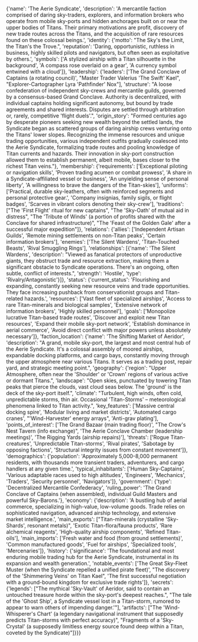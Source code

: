 {'name': 'The Aerie Syndicate', 'description': 'A mercantile faction comprised of daring sky-traders, explorers, and information brokers who operate from mobile sky-ports and hidden anchorages built on or near the upper bodies of Titans. Their primary motivations are profit, discovery of new trade routes across the Titans, and the acquisition of rare resources found on these colossal beings.', 'identity': {'motto': "The Sky's the Limit, the Titan's the Trove.", 'reputation': 'Daring, opportunistic, ruthless in business, highly skilled pilots and navigators, but often seen as exploitative by others.', 'symbols': ['A stylized airship with a Titan silhouette in the background', 'A compass rose overlaid on a gear', 'A currency symbol entwined with a cloud']}, 'leadership': {'leaders': ['The Grand Conclave of Captains (a rotating council)', "Master Trader Valerius 'The Swift' Kael", "Explorer-Cartographer Lyra 'Pathfinder' Nox"], 'structure': "A loose confederation of independent sky-crews and mercantile guilds, governed by a consensus-based Grand Conclave. Authority is decentralized, with individual captains holding significant autonomy, but bound by trade agreements and shared interests. Disputes are settled through arbitration or, rarely, competitive 'flight duels'.", 'origin_story': "Formed centuries ago by desperate pioneers seeking new wealth beyond the settled lands, the Syndicate began as scattered groups of daring airship crews venturing onto the Titans' lower slopes. Recognizing the immense resources and unique trading opportunities, various independent outfits gradually coalesced into the Aerie Syndicate, formalizing trade routes and pooling knowledge of Titan currents and hazards. Their innovation in sky-port construction allowed them to establish permanent, albeit mobile, bases closer to the richest Titan veins."}, 'membership': {'requirements': ['Exceptional piloting or navigation skills', 'Proven trading acumen or combat prowess', 'A share in a Syndicate-affiliated vessel or business', 'An unyielding sense of personal liberty', 'A willingness to brave the dangers of the Titan-skies'], 'uniforms': ['Practical, durable sky-leathers, often with reinforced segments and personal protective gear.', 'Company insignias, family sigils, or flight badges', 'Scarves in vibrant colors denoting their sky-crew'], 'traditions': ["The 'First Flight' ritual for new captains", "The 'Sky-Oath' of mutual aid in distress", "The 'Tribute of Winds' (a portion of profits shared with the Conclave for shared infrastructure)", "The 'Feast of the Golden Gale' after a successful major expedition"]}, 'relations': {'allies': ['Independent Artisan Guilds', 'Remote mining settlements on non-Titan peaks', 'Certain information brokers'], 'enemies': ['The Silent Wardens', 'Titan-Touched Beasts', 'Rival Smuggling Rings'], 'relationships': [{'name': 'The Silent Wardens', 'description': "Viewed as fanatical protectors of unproductive giants, they obstruct trade and resource extraction, making them a significant obstacle to Syndicate operations. There's an ongoing, often subtle, conflict of interests.", 'strength': 'Hostile', 'type': 'Rivalry/Antagonistic'}]}, 'status': {'current_status': 'Flourishing and expanding, constantly seeking new resource veins and trade opportunities. They face increasing pushback from conservationist groups and Titan-related hazards.', 'resources': ['Vast fleet of specialized airships', 'Access to rare Titan-minerals and biological samples', 'Extensive network of information brokers', 'Highly skilled personnel'], 'goals': ['Monopolize lucrative Titan-based trade routes', 'Discover and exploit new Titan resources', 'Expand their mobile sky-port network', 'Establish dominance in aerial commerce', 'Avoid direct conflict with major powers unless absolutely necessary']}, 'faction_location': {'name': 'The Shifting Market of Aeridor', 'description': "A grand, mobile sky-port, the largest and most central hub of the Aerie Syndicate. It's a colossal assembly of moored airships, expandable docking platforms, and cargo bays, constantly moving through the upper atmosphere near various Titans. It serves as a trading post, repair yard, and strategic meeting point.", 'geography': {'region': "Upper Atmosphere, often near the 'Shoulder' or 'Crown' regions of various active or dormant Titans.", 'landscape': "Open skies, punctuated by towering Titan peaks that pierce the clouds, vast cloud seas below. The 'ground' is the deck of the sky-port itself.", 'climate': "Turbulent, high winds, often cold, unpredictable storms, thin air. Occasional 'Titan-Storms' – meteorological phenomena linked to Titan activity.", 'key_features': ['Massive central docking spire', 'Modular living and market districts', 'Automated cargo cranes', "'Wind-Harvester' energy arrays", 'Anti-grav plating'], 'points_of_interest': ['The Grand Bazaar (main trading floor)', "The Crow's Nest Tavern (info exchange)", 'The Aerie Conclave Chamber (leadership meetings)', 'The Rigging Yards (airship repairs)'], 'threats': ['Rogue Titan-creatures', 'Unpredictable Titan-storms', 'Rival pirates', 'Sabotage by opposing factions', 'Structural integrity issues from constant movement']}, 'demographics': {'population': 'Approximately 5,000-8,000 permanent residents, with thousands more transient traders, adventurers, and cargo handlers at any given time.', 'typical_inhabitants': ['Human Sky-Captains', 'Various adaptable races used to high altitudes', 'Engineers', 'Mechanics', 'Traders', 'Security personnel', 'Navigators']}, 'government': {'type': 'Decentralized Mercantile Confederacy', 'ruling_power': 'The Grand Conclave of Captains (when assembled), individual Guild Masters and powerful Sky-Barons.'}, 'economy': {'description': 'A bustling hub of aerial commerce, specializing in high-value, low-volume goods. Trade relies on sophisticated navigation, advanced airship technology, and extensive market intelligence.', 'main_exports': ["Titan-minerals (crystalline 'Sky-Shards', resonant metals)", 'Exotic Titan-flora/fauna products', 'Rare alchemical reagents', 'High-quality airship components', 'Refined Titan-oils'], 'main_imports': ['Fresh water and food (from ground settlements)', 'Common manufactured goods', 'Fuel for airships', 'Specialized tools', 'Mercenaries']}, 'history': {'significance': 'The foundational and most enduring mobile trading hub for the Aerie Syndicate, instrumental in its expansion and wealth generation.', 'notable_events': ['The Great Sky-Fleet Muster (when the Syndicate repelled a unified pirate fleet)', "The discovery of the 'Shimmering Veins' on Titan Kael", 'The first successful negotiation with a ground-bound kingdom for exclusive trade rights']}, 'secrets': {'legends': ["The mythical 'Sky-Vault' of Aeridor, said to contain an untouched treasure horde within the sky-port's deepest reaches.", "The tale of the 'Ghost Ship', a Syndicate vessel lost in a Titan-storm, rumored to appear to warn others of impending danger.'"], 'artifacts': ["The 'Wind-Whisperer's Chart' (a legendary navigational instrument that supposedly predicts Titan-storms with perfect accuracy)", "Fragments of a 'Sky-Crystal' (a supposedly limitless energy source found deep within a Titan, coveted by the Syndicate)"]}}}

